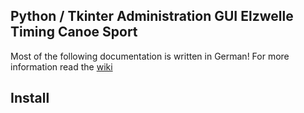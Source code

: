 ## Python / Tkinter Administration GUI Elzwelle Timing Canoe Sport

Most of the following documentation is written in German!
For more information read the [wiki](https://github.com/filou56/Elzwelle_Admin/wiki)

## Install

